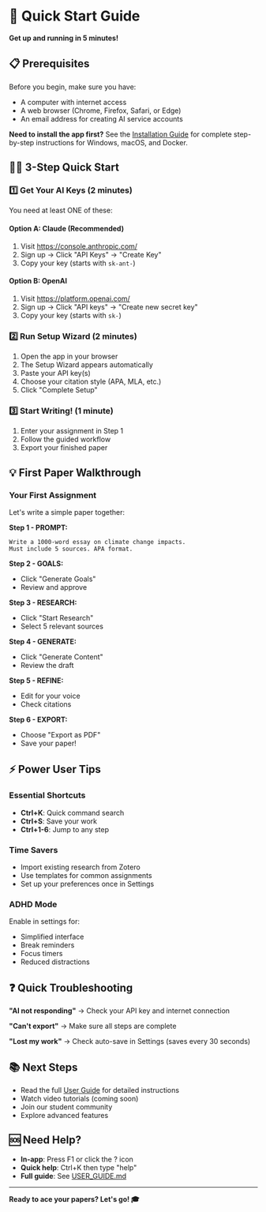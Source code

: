 # 🚀 Quick Start Guide

**Get up and running in 5 minutes!**

## 📋 Prerequisites

Before you begin, make sure you have:
- A computer with internet access
- A web browser (Chrome, Firefox, Safari, or Edge)
- An email address for creating AI service accounts

**Need to install the app first?** See the [Installation Guide](INSTALLATION.md) for complete step-by-step instructions for Windows, macOS, and Docker.

## 🏃‍♀️ 3-Step Quick Start

### 1️⃣ Get Your AI Keys (2 minutes)

You need at least ONE of these:

#### Option A: Claude (Recommended)
1. Visit https://console.anthropic.com/
2. Sign up → Click "API Keys" → "Create Key"
3. Copy your key (starts with `sk-ant-`)

#### Option B: OpenAI
1. Visit https://platform.openai.com/
2. Sign up → Click "API keys" → "Create new secret key"  
3. Copy your key (starts with `sk-`)

### 2️⃣ Run Setup Wizard (2 minutes)

1. Open the app in your browser
2. The Setup Wizard appears automatically
3. Paste your API key(s)
4. Choose your citation style (APA, MLA, etc.)
5. Click "Complete Setup"

### 3️⃣ Start Writing! (1 minute)

1. Enter your assignment in Step 1
2. Follow the guided workflow
3. Export your finished paper

## 💡 First Paper Walkthrough

### Your First Assignment

Let's write a simple paper together:

**Step 1 - PROMPT:**
```
Write a 1000-word essay on climate change impacts.
Must include 5 sources. APA format.
```

**Step 2 - GOALS:**
- Click "Generate Goals"
- Review and approve

**Step 3 - RESEARCH:**
- Click "Start Research"
- Select 5 relevant sources

**Step 4 - GENERATE:**
- Click "Generate Content"
- Review the draft

**Step 5 - REFINE:**
- Edit for your voice
- Check citations

**Step 6 - EXPORT:**
- Choose "Export as PDF"
- Save your paper!

## ⚡ Power User Tips

### Essential Shortcuts
- **Ctrl+K**: Quick command search
- **Ctrl+S**: Save your work
- **Ctrl+1-6**: Jump to any step

### Time Savers
- Import existing research from Zotero
- Use templates for common assignments
- Set up your preferences once in Settings

### ADHD Mode
Enable in settings for:
- Simplified interface
- Break reminders
- Focus timers
- Reduced distractions

## ❓ Quick Troubleshooting

**"AI not responding"**
→ Check your API key and internet connection

**"Can't export"**
→ Make sure all steps are complete

**"Lost my work"**
→ Check auto-save in Settings (saves every 30 seconds)

## 📚 Next Steps

- Read the full [User Guide](USER_GUIDE.md) for detailed instructions
- Watch video tutorials (coming soon)
- Join our student community
- Explore advanced features

## 🆘 Need Help?

- **In-app**: Press F1 or click the ? icon
- **Quick help**: Ctrl+K then type "help"
- **Full guide**: See [USER_GUIDE.md](USER_GUIDE.md)

---

**Ready to ace your papers? Let's go! 🎓**